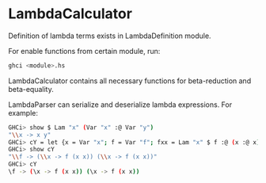 # LambdaCalculator

Definition of lambda terms exists in LambdaDefinition module.

For enable functions from certain module, run:
```bash
ghci <module>.hs
```

LambdaCalculator contains all necessary functions for beta-reduction and beta-equality.

LambdaParser can serialize and deserialize lambda expressions. For example:
```bash
GHCi> show $ Lam "x" (Var "x" :@ Var "y")
"\\x -> x y"
GHCi> cY = let {x = Var "x"; f = Var "f"; fxx = Lam "x" $ f :@ (x :@ x)} in Lam "f" $ fxx :@ fxx
GHCi> show cY
"\\f -> (\\x -> f (x x)) (\\x -> f (x x))"
GHCi> cY
\f -> (\x -> f (x x)) (\x -> f (x x))
```
